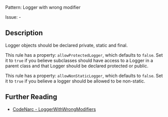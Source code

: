Pattern: Logger with wrong modifier

Issue: -

## Description

Logger objects should be declared private, static and final.

This rule has a property: `allowProtectedLogger`, which defaults to `false`. Set it to `true` if you believe subclasses should have access to a Logger in a parent class and that Logger should be declared protected or public.

This rule has a property: `allowNonStaticLogger`, which defaults to `false`. Set it to `true` if you believe a logger should be allowed to be non-static.

## Further Reading

* [CodeNarc - LoggerWithWrongModifiers](http://codenarc.sourceforge.net/codenarc-rules-logging.html#LoggerWithWrongModifiers)